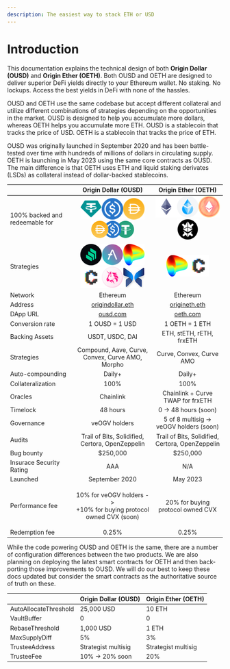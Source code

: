 ```yaml
---
description: The easiest way to stack ETH or USD
---
```


# Introduction

This documentation explains the technical design of both **Origin Dollar (OUSD)** and **Origin Ether (OETH)**. Both OUSD and OETH are designed to deliver superior DeFi yields directly to your Ethereum wallet. No staking. No lockups. Access the best yields in DeFi with none of the hassles.

OUSD and OETH use the same codebase but accept different collateral and utilize different combinations of strategies depending on the opportunities in the market. OUSD is designed to help you accumulate more dollars, whereas OETH helps you accumulate more ETH. OUSD is a stablecoin that tracks the price of USD. OETH is a stablecoin that tracks the price of ETH.

OUSD was originally launched in September 2020 and has been battle-tested over time with hundreds of millions of dollars in circulating supply. OETH is launching in May 2023 using the same core contracts as OUSD. The main difference is that OETH uses ETH and liquid staking derivates (LSDs) as collateral instead of dollar-backed stablecoins.

|                                |                                                                                                     Origin Dollar (OUSD)                                                                                                    |                                                                             Origin Ether (OETH)                                                                            |
| ------------------------------ | :-------------------------------------------------------------------------------------------------------------------------------------------------------------------------------------------------------------------------: | :------------------------------------------------------------------------------------------------------------------------------------------------------------------------: |
| 100% backed and redeemable for |                               ![USDT](<.gitbook/assets/image (6).png>)![USDC](<.gitbook/assets/image (17).png>)![DAI](<.gitbook/assets/image (11).png>) ![](<.gitbook/assets/image (1).png>)                                | ![ETH](<.gitbook/assets/image (1) (2).png>)![stETH](<.gitbook/assets/image (7).png>)![rETH](<.gitbook/assets/image (2) (1).png>)![frxETH](<.gitbook/assets/image (2).png>) |
| Strategies                     | ![](<.gitbook/assets/image (13).png>)![](<.gitbook/assets/image (8).png>)![](<.gitbook/assets/image (4).png>)![](<.gitbook/assets/image (5).png>)![](<.gitbook/assets/image (18).png>)![](<.gitbook/assets/image (15).png>) |                                                  ![](<.gitbook/assets/image (4).png>)![](<.gitbook/assets/image (5).png>)                                                  |
| Network                        |                                                                                                           Ethereum                                                                                                          |                                                                                  Ethereum                                                                                  |
| Address                        |                                                                              [origindollar.eth](https://etherscan.com/address/origindollar.eth)                                                                             |                                                         [origineth.eth](https://etherscan.io/address/origineth.eth)                                                        |
| DApp URL                       |                                                                                               [ousd.com](https://www.ousd.com)                                                                                              |                                                                      [oeth.com](https://www.oeth.com)                                                                      |
| Conversion rate                |                                                                                                        1 OUSD = 1 USD                                                                                                       |                                                                               1 OETH = 1 ETH                                                                               |
| Backing Assets                 |                                                                                                       USDT, USDC, DAI                                                                                                       |                                                                          ETH, stETH, rETH, frxETH                                                                          |
| Strategies                     |                                                                                       Compound, Aave, Curve, Convex, Curve AMO, Morpho                                                                                      |                                                                          Curve, Convex, Curve AMO                                                                          |
| Auto-compounding               |                                                                                                            Daily+                                                                                                           |                                                                                   Daily+                                                                                   |
| Collateralization              |                                                                                                             100%                                                                                                            |                                                                                    100%                                                                                    |
| Oracles                        |                                                                                                          Chainlink                                                                                                          |                                                                      Chainlink + Curve TWAP for frxETH                                                                     |
| Timelock                       |                                                                                                           48 hours                                                                                                          |                                                                            0 -> 48 hours (soon)                                                                            |
| Governance                     |                                                                                                         veOGV holders                                                                                                       |                                                                   5 of 8 multisig -> veOGV holders (soon)                                                                  |
| Audits                         |                                                                                       Trail of Bits, Solidified, Certora, OpenZeppelin                                                                                      |                                                              Trail of Bits, Solidified, Certora, OpenZeppelin                                                              |
| Bug bounty                     |                                                                                                           $250,000                                                                                                          |                                                                                  $250,000                                                                                  |
| Insurace Security Rating       |                                                                                                             AAA                                                                                                             |                                                                                     N/A                                                                                    |
| Launched                       |                                                                                                        September 2020                                                                                                       |                                                                                  May 2023                                                                                  |
| Performance fee                |                                                                        <p>10% for veOGV holders -> <br> +10% for buying protocol owned CVX (soon)</p>                                                                       |                                                                      20% for buying protocol owned CVX                                                                     |
| Redemption fee                 |                                                                                                            0.25%                                                                                                            |                                                                                    0.25%                                                                                   |

While the code powering OUSD and OETH is the same, there are a number of configuration differences between the two products. We are also planning on deploying the latest smart contracts for OETH and then back-porting those improvements to OUSD.  We will do our best to keep these docs updated but consider the smart contracts as the authoritative source of truth on these.

|                       | Origin Dollar (OUSD) | Origin Ether (OETH) |
| --------------------- | -------------------- | ------------------- |
| AutoAllocateThreshold | 25,000 USD           | 10 ETH              |
| VaultBuffer           | 0                    | 0                   |
| RebaseThreshold       | 1,000 USD            | 1 ETH               |
| MaxSupplyDiff         | 5%                   | 3%                  |
| TrusteeAddress        | Strategist multisig  | Strategist multisig |
| TrusteeFee            | 10% -> 20% soon      | 20%                 |

